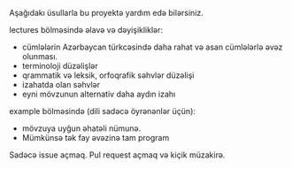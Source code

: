 Aşağıdakı üsullarla bu proyektə yardım edə bilərsiniz.  

lectures bölməsində əlavə və dəyişikliklər:
- cümlələrin Azərbaycan türkcəsində daha rahat və asan cümlələrlə əvəz olunması.
- terminoloji düzəlişlər
- qrammatik və leksik, orfoqrafik səhvlər düzəlişi
- izahatda olan səhvlər
- eyni mövzunun alternativ daha aydın izahı

example bölməsində (dili sadəcə öyrənənlər üçün):
- mövzuya uyğun əhatəli nümunə.
- Mümkünsə tək fay əvəzinə tam program


 
Sadəcə issue açmaq.
Pul request açmaq və kiçik müzakirə.
